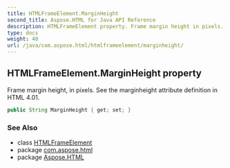 ```yaml
---
title: HTMLFrameElement.MarginHeight
second_title: Aspose.HTML for Java API Reference
description: HTMLFrameElement property. Frame margin height in pixels. See the marginheight attribute definition in HTML 4.01
type: docs
weight: 40
url: /java/com.aspose.html/htmlframeelement/marginheight/
---
```

## HTMLFrameElement.MarginHeight property

Frame margin height, in pixels. See the marginheight attribute definition in HTML 4.01.

```java
public String MarginHeight { get; set; }
```

### See Also

* class [HTMLFrameElement](../)
* package [com.aspose.html](../../../com.aspose.html/)
* package [Aspose.HTML](../../../)
